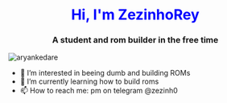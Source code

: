 <h1 align="center" style="color: blue">Hi, I'm ZezinhoRey</h1>
<h3 align="center">A student and rom builder in the free time</h3>
<p align="left"> <img src="https://komarev.com/ghpvc/?username=aryankedare&label=Profile%20views&color=0e75b6&style=flat" alt="aryankedare" /> </p>

- 🔭 I’m interested in beeing dumb and building ROMs
- 🌱 I’m currently learning how to build roms
- 📫 How to reach me: pm on telegram @zezinh0
